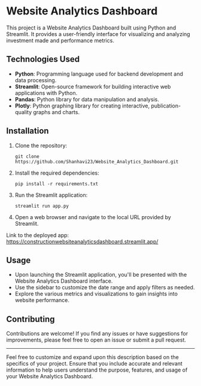 
# Website Analytics Dashboard

This project is a Website Analytics Dashboard built using Python and Streamlit. It provides a user-friendly interface for visualizing and analyzing investment made and performance metrics.

## Technologies Used

- **Python**: Programming language used for backend development and data processing.
- **Streamlit**: Open-source framework for building interactive web applications with Python.
- **Pandas**: Python library for data manipulation and analysis.
- **Plotly**: Python graphing library for creating interactive, publication-quality graphs and charts.

## Installation

1. Clone the repository:

    ```
    git clone https://github.com/Shanhavi23/Website_Analytics_Dashboard.git
    ```

2. Install the required dependencies:

    ```
    pip install -r requirements.txt
    ```

3. Run the Streamlit application:

    ```
    streamlit run app.py
    ```

4. Open a web browser and navigate to the local URL provided by Streamlit.

Link to the deployed app: https://constructionwebsiteanalyticsdashboard.streamlit.app/

## Usage

- Upon launching the Streamlit application, you'll be presented with the Website Analytics Dashboard interface.
- Use the sidebar to customize the date range and apply filters as needed.
- Explore the various metrics and visualizations to gain insights into website performance.

## Contributing

Contributions are welcome! If you find any issues or have suggestions for improvements, please feel free to open an issue or submit a pull request.


---

Feel free to customize and expand upon this description based on the specifics of your project. Ensure that you include accurate and relevant information to help users understand the purpose, features, and usage of your Website Analytics Dashboard.
